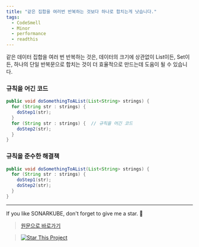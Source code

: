 ```yaml
---
title: "같은 집합을 여러번 반복하는 것보다 하나로 합치는게 낫습니다."
tags:
  - CodeSmell
  - Minor
  - performance
  - readthis
---
```


같은 데이터 집합을 여러 번 반복하는 것은, 데이터의 크기에 상관없이 List이든, Set이든, 하나의 단일 반복문으로 합치는 것이 더 효율적으로 만드는데 도움이 될 수 있습니다.

### 규칙을 어긴 코드

```java
public void doSomethingToAList(List<String> strings) {
  for (String str : strings) {
    doStep1(str);
  }
  for (String str : strings) {  // 규칙을 어긴 코드
    doStep2(str);
  }
}
```

### 규칙을 준수한 해결책

```java
public void doSomethingToAList(List<String> strings) {
  for (String str : strings) {
    doStep1(str);
    doStep2(str);
  }
}
```

---

If you like SONARKUBE, don't forget to give me a star. :star2:

> [원문으로 바로가기](https://rules.sonarsource.com/java/RSPEC-3047)

> [![Star This Project](https://img.shields.io/github/stars/kantabile/sonarkube.svg?label=Stars&style=social)](https://github.com/kantabile/sonarkube)
